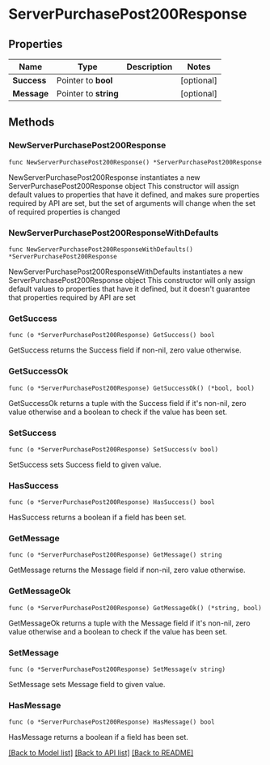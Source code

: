 # ServerPurchasePost200Response

## Properties

Name | Type | Description | Notes
------------ | ------------- | ------------- | -------------
**Success** | Pointer to **bool** |  | [optional] 
**Message** | Pointer to **string** |  | [optional] 

## Methods

### NewServerPurchasePost200Response

`func NewServerPurchasePost200Response() *ServerPurchasePost200Response`

NewServerPurchasePost200Response instantiates a new ServerPurchasePost200Response object
This constructor will assign default values to properties that have it defined,
and makes sure properties required by API are set, but the set of arguments
will change when the set of required properties is changed

### NewServerPurchasePost200ResponseWithDefaults

`func NewServerPurchasePost200ResponseWithDefaults() *ServerPurchasePost200Response`

NewServerPurchasePost200ResponseWithDefaults instantiates a new ServerPurchasePost200Response object
This constructor will only assign default values to properties that have it defined,
but it doesn't guarantee that properties required by API are set

### GetSuccess

`func (o *ServerPurchasePost200Response) GetSuccess() bool`

GetSuccess returns the Success field if non-nil, zero value otherwise.

### GetSuccessOk

`func (o *ServerPurchasePost200Response) GetSuccessOk() (*bool, bool)`

GetSuccessOk returns a tuple with the Success field if it's non-nil, zero value otherwise
and a boolean to check if the value has been set.

### SetSuccess

`func (o *ServerPurchasePost200Response) SetSuccess(v bool)`

SetSuccess sets Success field to given value.

### HasSuccess

`func (o *ServerPurchasePost200Response) HasSuccess() bool`

HasSuccess returns a boolean if a field has been set.

### GetMessage

`func (o *ServerPurchasePost200Response) GetMessage() string`

GetMessage returns the Message field if non-nil, zero value otherwise.

### GetMessageOk

`func (o *ServerPurchasePost200Response) GetMessageOk() (*string, bool)`

GetMessageOk returns a tuple with the Message field if it's non-nil, zero value otherwise
and a boolean to check if the value has been set.

### SetMessage

`func (o *ServerPurchasePost200Response) SetMessage(v string)`

SetMessage sets Message field to given value.

### HasMessage

`func (o *ServerPurchasePost200Response) HasMessage() bool`

HasMessage returns a boolean if a field has been set.


[[Back to Model list]](../README.md#documentation-for-models) [[Back to API list]](../README.md#documentation-for-api-endpoints) [[Back to README]](../README.md)


